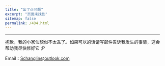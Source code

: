 ```yaml
---
title: "出了点问题"
excerpt: "页面未找到"
sitemap: false
permalink: /404.html
---
```


---

抱歉，我的小家伙貌似不太乖了。如果可以的话请写邮件告诉我发生的事情，这会帮助我尽快修好它 ;P

Email：Schanglin@outlook.com